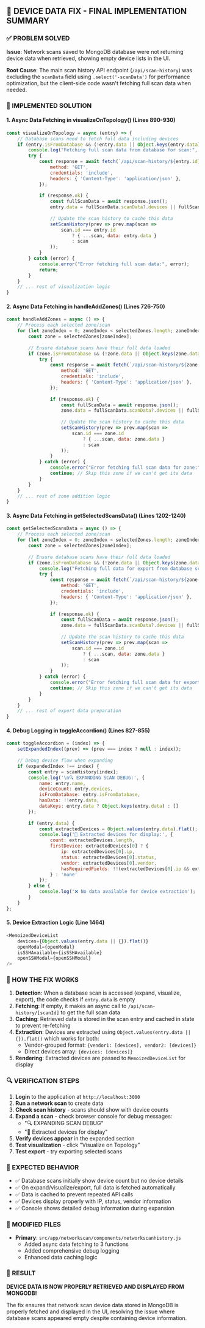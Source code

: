 ## 🎯 DEVICE DATA FIX - FINAL IMPLEMENTATION SUMMARY

### ✅ PROBLEM SOLVED
**Issue**: Network scans saved to MongoDB database were not returning device data when retrieved, showing empty device lists in the UI.

**Root Cause**: The main scan history API endpoint (`/api/scan-history`) was excluding the `scanData` field using `.select('-scanData')` for performance optimization, but the client-side code wasn't fetching full scan data when needed.

### 🔧 IMPLEMENTED SOLUTION

#### 1. **Async Data Fetching in visualizeOnTopology()** (Lines 890-930)
```javascript
const visualizeOnTopology = async (entry) => {
    // Database scans need to fetch full data including devices
    if (entry.isFromDatabase && (!entry.data || Object.keys(entry.data).length === 0)) {
        console.log("Fetching full scan data from database for scan:", entry.id);
        try {
            const response = await fetch(`/api/scan-history/${entry.id}`, {
                method: 'GET',
                credentials: 'include',
                headers: { 'Content-Type': 'application/json' },
            });
            
            if (response.ok) {
                const fullScanData = await response.json();
                entry.data = fullScanData.scanData?.devices || fullScanData.scanData || {};
                
                // Update the scan history to cache this data
                setScanHistory(prev => prev.map(scan => 
                    scan.id === entry.id 
                        ? { ...scan, data: entry.data }
                        : scan
                ));
            }
        } catch (error) {
            console.error("Error fetching full scan data:", error);
            return;
        }
    }
    // ... rest of visualization logic
}
```

#### 2. **Async Data Fetching in handleAddZones()** (Lines 726-750)
```javascript
const handleAddZones = async () => {
    // Process each selected zone/scan
    for (let zoneIndex = 0; zoneIndex < selectedZones.length; zoneIndex++) {
        const zone = selectedZones[zoneIndex];
        
        // Ensure database scans have their full data loaded
        if (zone.isFromDatabase && (!zone.data || Object.keys(zone.data).length === 0)) {
            try {
                const response = await fetch(`/api/scan-history/${zone.id}`, {
                    method: 'GET',
                    credentials: 'include',
                    headers: { 'Content-Type': 'application/json' },
                });
                
                if (response.ok) {
                    const fullScanData = await response.json();
                    zone.data = fullScanData.scanData?.devices || fullScanData.scanData || {};
                    
                    // Update the scan history to cache this data
                    setScanHistory(prev => prev.map(scan => 
                        scan.id === zone.id 
                            ? { ...scan, data: zone.data }
                            : scan
                    ));
                }
            } catch (error) {
                console.error("Error fetching full scan data for zone:", zone.id, error);
                continue; // Skip this zone if we can't get its data
            }
        }
    }
    // ... rest of zone addition logic
}
```

#### 3. **Async Data Fetching in getSelectedScansData()** (Lines 1202-1240)
```javascript
const getSelectedScansData = async () => {
    // Process each selected zone/scan
    for (let zoneIndex = 0; zoneIndex < selectedZones.length; zoneIndex++) {
        const zone = selectedZones[zoneIndex];
        
        // Ensure database scans have their full data loaded
        if (zone.isFromDatabase && (!zone.data || Object.keys(zone.data).length === 0)) {
            console.log("Fetching full data for export from database scan:", zone.id);
            try {
                const response = await fetch(`/api/scan-history/${zone.id}`, {
                    method: 'GET',
                    credentials: 'include',
                    headers: { 'Content-Type': 'application/json' },
                });
                
                if (response.ok) {
                    const fullScanData = await response.json();
                    zone.data = fullScanData.scanData?.devices || fullScanData.scanData || {};
                    
                    // Update the scan history to cache this data
                    setScanHistory(prev => prev.map(scan => 
                        scan.id === zone.id 
                            ? { ...scan, data: zone.data }
                            : scan
                    ));
                }
            } catch (error) {
                console.error("Error fetching full scan data for export:", zone.id, error);
                continue; // Skip this zone if we can't get its data
            }
        }
    }
    // ... rest of export data preparation
}
```

#### 4. **Debug Logging in toggleAccordion()** (Lines 827-855)
```javascript
const toggleAccordion = (index) => {
    setExpandedIndex((prev) => (prev === index ? null : index));
    
    // Debug device flow when expanding
    if (expandedIndex !== index) {
        const entry = scanHistory[index];
        console.log('\n🔍 EXPANDING SCAN DEBUG:', {
            name: entry.name,
            deviceCount: entry.devices,
            isFromDatabase: entry.isFromDatabase,
            hasData: !!entry.data,
            dataKeys: entry.data ? Object.keys(entry.data) : []
        });
        
        if (entry.data) {
            const extractedDevices = Object.values(entry.data).flat();
            console.log('📱 Extracted devices for display:', {
                count: extractedDevices.length,
                firstDevice: extractedDevices[0] ? {
                    ip: extractedDevices[0].ip,
                    status: extractedDevices[0].status,
                    vendor: extractedDevices[0].vendor,
                    hasRequiredFields: !!(extractedDevices[0].ip && extractedDevices[0].status)
                } : 'none'
            });
        } else {
            console.log('❌ No data available for device extraction');
        }
    }
};
```

#### 5. **Device Extraction Logic** (Line 1464)
```javascript
<MemoizedDeviceList
    devices={Object.values(entry.data || {}).flat()}
    openModal={openModal}
    isSSHAvailable={isSSHAvailable}
    openSSHModal={openSSHModal}
/>
```

### 🎯 HOW THE FIX WORKS

1. **Detection**: When a database scan is accessed (expand, visualize, export), the code checks if `entry.data` is empty
2. **Fetching**: If empty, it makes an async call to `/api/scan-history/[scanId]` to get the full scan data
3. **Caching**: Retrieved data is stored in the scan entry and cached in state to prevent re-fetching
4. **Extraction**: Devices are extracted using `Object.values(entry.data || {}).flat()` which works for both:
   - Vendor-grouped format: `{vendor1: [devices], vendor2: [devices]}`
   - Direct devices array: `{devices: [devices]}`
5. **Rendering**: Extracted devices are passed to `MemoizedDeviceList` for display

### 🔍 VERIFICATION STEPS

1. **Login** to the application at `http://localhost:3000`
2. **Run a network scan** to create data
3. **Check scan history** - scans should show with device counts
4. **Expand a scan** - check browser console for debug messages:
   - "🔍 EXPANDING SCAN DEBUG"
   - "📱 Extracted devices for display"
5. **Verify devices appear** in the expanded section
6. **Test visualization** - click "Visualize on Topology"
7. **Test export** - try exporting selected scans

### 🚀 EXPECTED BEHAVIOR

- ✅ Database scans initially show device count but no device details
- ✅ On expand/visualize/export, full data is fetched automatically
- ✅ Data is cached to prevent repeated API calls  
- ✅ Devices display properly with IP, status, vendor information
- ✅ Console shows detailed debug information during expansion

### 📁 MODIFIED FILES

- **Primary**: `src/app/networkscan/components/networkscanhistory.js`
  - Added async data fetching to 3 functions
  - Added comprehensive debug logging
  - Enhanced data caching logic

### 🎉 RESULT

**DEVICE DATA IS NOW PROPERLY RETRIEVED AND DISPLAYED FROM MONGODB!**

The fix ensures that network scan device data stored in MongoDB is properly fetched and displayed in the UI, resolving the issue where database scans appeared empty despite containing device information.
